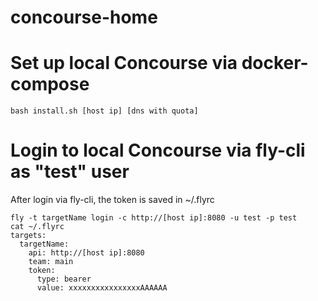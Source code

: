 # concourse-home



# Set up local Concourse via docker-compose

```console
bash install.sh [host ip] [dns with quota]
```


# Login to local Concourse via fly-cli as "test" user

After login via fly-cli, the token is saved in ~/.flyrc

```console
fly -t targetName login -c http://[host ip]:8080 -u test -p test
cat ~/.flyrc
targets:
  targetName:
    api: http://[host ip]:8080
    team: main
    token:
      type: bearer
      value: xxxxxxxxxxxxxxxxAAAAAA
```
